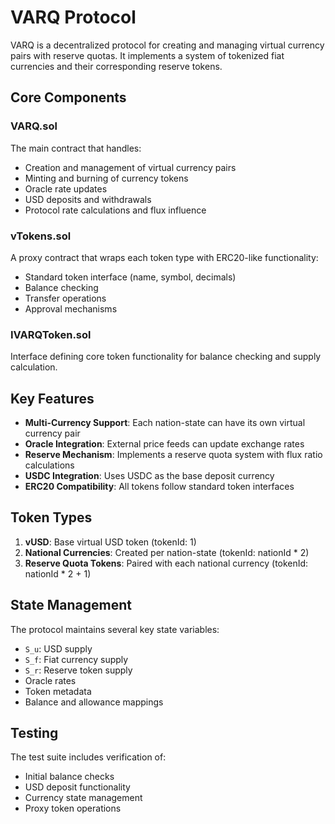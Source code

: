 # VARQ Protocol

VARQ is a decentralized protocol for creating and managing virtual currency pairs with reserve quotas. It implements a system of tokenized fiat currencies and their corresponding reserve tokens.

## Core Components

### VARQ.sol
The main contract that handles:
- Creation and management of virtual currency pairs
- Minting and burning of currency tokens
- Oracle rate updates
- USD deposits and withdrawals
- Protocol rate calculations and flux influence

### vTokens.sol
A proxy contract that wraps each token type with ERC20-like functionality:
- Standard token interface (name, symbol, decimals)
- Balance checking
- Transfer operations
- Approval mechanisms

### IVARQToken.sol
Interface defining core token functionality for balance checking and supply calculation.

## Key Features

- **Multi-Currency Support**: Each nation-state can have its own virtual currency pair
- **Oracle Integration**: External price feeds can update exchange rates
- **Reserve Mechanism**: Implements a reserve quota system with flux ratio calculations
- **USDC Integration**: Uses USDC as the base deposit currency
- **ERC20 Compatibility**: All tokens follow standard token interfaces

## Token Types

1. **vUSD**: Base virtual USD token (tokenId: 1)
2. **National Currencies**: Created per nation-state (tokenId: nationId * 2)
3. **Reserve Quota Tokens**: Paired with each national currency (tokenId: nationId * 2 + 1)

## State Management

The protocol maintains several key state variables:
- `S_u`: USD supply
- `S_f`: Fiat currency supply
- `S_r`: Reserve token supply
- Oracle rates
- Token metadata
- Balance and allowance mappings

## Testing

The test suite includes verification of:
- Initial balance checks
- USD deposit functionality
- Currency state management
- Proxy token operations